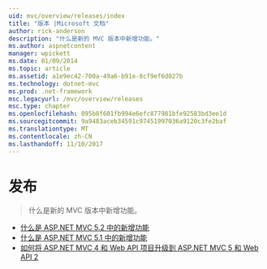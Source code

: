 ```yaml
---
uid: mvc/overview/releases/index
title: "版本 |Microsoft 文档"
author: rick-anderson
description: "什么是新的 MVC 版本中新增功能。"
ms.author: aspnetcontent
manager: wpickett
ms.date: 01/09/2014
ms.topic: article
ms.assetid: a1e9ec42-700a-49a6-b91e-8cf9ef6d027b
ms.technology: dotnet-mvc
ms.prod: .net-framework
msc.legacyurl: /mvc/overview/releases
msc.type: chapter
ms.openlocfilehash: 095b8f601fb994e6efc877981bfe92583bd3ee1d
ms.sourcegitcommit: 9a9483aceb34591c97451997036a9120c3fe2baf
ms.translationtype: MT
ms.contentlocale: zh-CN
ms.lasthandoff: 11/10/2017
---
```

<a name="releases"></a>发布
====================
> 什么是新的 MVC 版本中新增功能。


- [什么是 ASP.NET MVC 5.2 中的新增功能](whats-new-in-aspnet-mvc-52.md)
- [什么是 ASP.NET MVC 5.1 中的新增功能](mvc51-release-notes.md)
- [如何将 ASP.NET MVC 4 和 Web API 项目升级到 ASP.NET MVC 5 和 Web API 2](how-to-upgrade-an-aspnet-mvc-4-and-web-api-project-to-aspnet-mvc-5-and-web-api-2.md)
